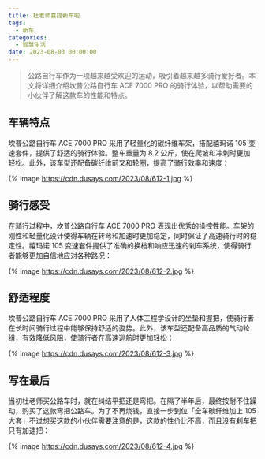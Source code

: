 ```yaml
---
title: 杜老师喜提新车啦
tags:
  - 新车
categories:
  - 智慧生活
date: 2023-08-03 00:00:00
---
```


> 公路自行车作为一项越来越受欢迎的运动，吸引着越来越多骑行爱好者。本文将详细介绍坎普公路自行车 ACE 7000 PRO 的骑行体验，以帮助需要的小伙伴了解这款车的性能和特点。

<!-- more -->

## 车辆特点

坎普公路自行车 ACE 7000 PRO 采用了轻量化的碳纤维车架，搭配禧玛诺 105 变速套件，提供了舒适的骑行体验。整车重量为 8.2 公斤，使在爬坡和冲刺时更加轻松。此外，该车型还配备碳纤维前叉和轮圈，提高了骑行效率和速度：

{% image https://cdn.dusays.com/2023/08/612-1.jpg %}

## 骑行感受

在骑行过程中，坎普公路自行车 ACE 7000 PRO 表现出优秀的操控性能。车架的刚性和轻量化设计使得车辆在转弯和加速时更加稳定，同时保证了高速骑行时的稳定性。禧玛诺 105 变速套件提供了准确的换档和响应迅速的刹车系统，使得骑行者能够更加自信地应对各种路况：

{% image https://cdn.dusays.com/2023/08/612-2.jpg %}

## 舒适程度

坎普公路自行车 ACE 7000 PRO 采用了人体工程学设计的坐垫和握把，使骑行者在长时间骑行过程中能够保持舒适的姿势。此外，该车型还配备高品质的气动轮组，有效降低风阻，使骑行者在高速巡航时更加轻松：

{% image https://cdn.dusays.com/2023/08/612-3.jpg %}

## 写在最后

当初杜老师买公路车时，就在纠结平把还是弯把。在隔了半年后，最终按耐不住躁动，购买了这款弯把公路车。为了不再烧钱，直接一步到位「全车碳纤维加上 105 大套」不过想买这款的小伙伴需要注意的是，这款的性价比不高，而且没有刹车把只有加速把：

{% image https://cdn.dusays.com/2023/08/612-4.jpg %}